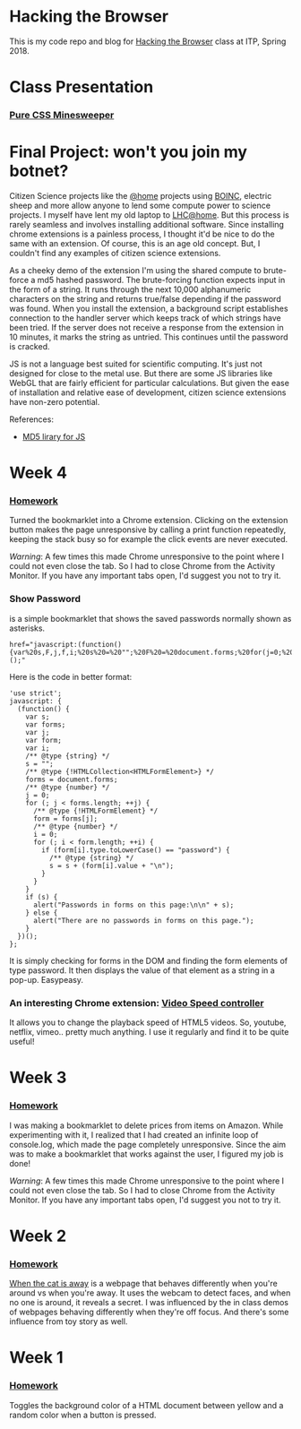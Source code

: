 # Hacking the Browser

This is my code repo and blog for [Hacking the Browser](www.hackingthebrowser.com) class at ITP, Spring 2018.

# Class Presentation

### [Pure CSS Minesweeper](https://github.com/tinkrmind/hackingTheBrowser/tree/master/pureCSSminesweeper)

# Final Project: won't you join my botnet?

Citizen Science projects like the [@home]() projects using [BOINC](), electric sheep and more allow anyone to lend some compute power to science projects. I myself have lent my old laptop to [LHC@home](). But this process is rarely seamless and involves installing additional software. Since installing chrome extensions is a painless process, I thought it'd be nice to do the same with an extension. Of course, this is an age old concept. But, I couldn't find any examples of citizen science extensions.

As a cheeky demo of the extension I'm using the shared compute to brute-force a md5 hashed password. The brute-forcing function expects input in the form of a string. It runs through the next 10,000 alphanumeric characters on the string and returns true/false depending if the password was found. When you install the extension, a background script establishes connection to the handler server which keeps track of which strings have been tried. If the server does not receive a response from the extension in 10 minutes, it marks the string as untried. This continues until the password is cracked.

JS is not a language best suited for scientific computing. It's just not designed for close to the metal use. But there are some JS libraries like WebGL that are fairly efficient for particular calculations. But given the ease of installation and relative ease of development, citizen science extensions have non-zero potential.

References:

* [MD5 lirary for JS](https://github.com/blueimp/JavaScript-MD5)

# Week 4

### [Homework](https://github.com/tinkrmind/hackingTheBrowser/tree/master/warning)

Turned the bookmarklet into a Chrome extension. Clicking on the extension button makes the page unresponsive by calling a print function repeatedly, keeping the stack busy so for example the click events are never executed.

*Warning*: A few times this made Chrome unresponsive to the point where I could not even close the tab. So I had to close Chrome from the Activity Monitor. If you have any important tabs open, I'd suggest you not to try it.

### Show Password

is a simple bookmarklet that shows the saved passwords normally shown as asterisks.

```
href="javascript:(function(){var%20s,F,j,f,i;%20s%20=%20"";%20F%20=%20document.forms;%20for(j=0;%20j<F.length;%20++j)%20{%20f%20=%20F[j];%20for%20(i=0;%20i<f.length;%20++i)%20{%20if%20(f[i].type.toLowerCase()%20==%20"password")%20s%20+=%20f[i].value%20+%20"\n";%20}%20}%20if%20(s)%20alert("Passwords%20in%20forms%20on%20this%20page:\n\n"%20+%20s);%20else%20alert("There%20are%20no%20passwords%20in%20forms%20on%20this%20page.");})();"

```
Here is the code in better format:
```
'use strict';
javascript: {
  (function() {
    var s;
    var forms;
    var j;
    var form;
    var i;
    /** @type {string} */
    s = "";
    /** @type {!HTMLCollection<HTMLFormElement>} */
    forms = document.forms;
    /** @type {number} */
    j = 0;
    for (; j < forms.length; ++j) {
      /** @type {!HTMLFormElement} */
      form = forms[j];
      /** @type {number} */
      i = 0;
      for (; i < form.length; ++i) {
        if (form[i].type.toLowerCase() == "password") {
          /** @type {string} */
          s = s + (form[i].value + "\n");
        }
      }
    }
    if (s) {
      alert("Passwords in forms on this page:\n\n" + s);
    } else {
      alert("There are no passwords in forms on this page.");
    }
  })();
};
```
It is simply checking for forms in the DOM and finding the form elements of type password. It then displays the value of that element as a string in a pop-up. Easypeasy.

### An interesting Chrome extension: [Video Speed controller](https://chrome.google.com/webstore/detail/video-speed-controller/nffaoalbilbmmfgbnbgppjihopabppdk)

It allows you to change the playback speed of HTML5 videos. So, youtube, netflix, vimeo.. pretty much anything. I use it regularly and find it to be quite useful!

# Week 3

### [Homework](https://codepen.io/tinkrmind/pen/BxozGz)

I was making a bookmarklet to delete prices from items on Amazon. While experimenting with it, I realized that I had created an infinite loop of console.log, which made the page completely unresponsive. Since the aim was to make a bookmarklet that works against the user, I figured my job is done!

*Warning*: A few times this made Chrome unresponsive to the point where I could not even close the tab. So I had to close Chrome from the Activity Monitor. If you have any important tabs open, I'd suggest you not to try it.

# Week 2

### [Homework](https://codepen.io/tinkrmind/pen/yKqpeJ)

[When the cat is away](https://codepen.io/tinkrmind/pen/yKqpeJ) is a webpage that behaves differently when you're around vs when you're away. It uses the webcam to detect faces, and when no one is around, it reveals a secret. I was influenced by the in class demos of webpages behaving differently when they're off focus. And there's some influence from toy story as well.

# Week 1

### [Homework](https://codepen.io/tinkrmind/pen/yKpXov)

Toggles the background color of a HTML document between yellow and a random color when a button is pressed.
